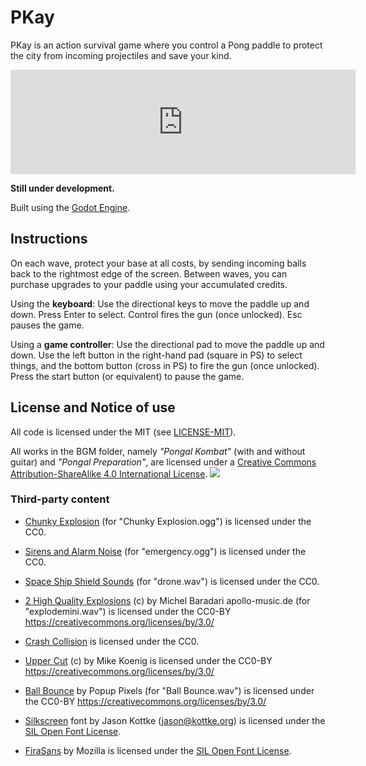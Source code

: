 # PKay

PKay is an action survival game where you control a Pong paddle to protect the city from incoming projectiles and save your kind.

<iframe frameborder="0" src="https://itch.io/embed/336890" width="552" height="167"></iframe>

**Still under development.**

Built using the [Godot Engine](https://godotengine.org).

## Instructions

On each wave, protect your base at all costs, by sending incoming balls back to the rightmost edge of the screen. Between waves, you can purchase upgrades to your paddle using your accumulated credits.

Using the **keyboard**: Use the directional keys to move the paddle up and down. Press Enter to select. Control fires the gun (once unlocked). Esc pauses the game.

Using a **game controller**: Use the directional pad to move the paddle up and down. Use the left button in the right-hand pad (square in PS) to select things, and the bottom button (cross in PS) to fire the gun (once unlocked). Press the start button (or equivalent) to pause the game.


## License and Notice of use

All code is licensed under the MIT (see [LICENSE-MIT](./LICENSE-MIT)).

All works in the BGM folder, namely _"Pongal Kombat"_ (with and without guitar) and _"Pongal Preparation"_, are licensed under a [Creative Commons Attribution-ShareAlike 4.0 International License](https://creativecommons.org/licenses/by-sa/4.0/). ![](https://i.creativecommons.org/l/by-sa/4.0/80x15.png)

### Third-party content

- [Chunky Explosion](https://opengameart.org/content/chunky-explosion) (for "Chunky Explosion.ogg") is licensed under the CC0.

- [Sirens and Alarm Noise](https://opengameart.org/content/sirens-and-alarm-noise) (for "emergency.ogg") is licensed under the CC0.

- [Space Ship Shield Sounds](https://opengameart.org/content/space-ship-shield-sounds) (for "drone.wav") is licensed under the CC0.

- [2 High Quality Explosions](https://opengameart.org/content/2-high-quality-explosions) (c) by Michel Baradari apollo-music.de (for "explodemini.wav") is licensed under the CC0-BY https://creativecommons.org/licenses/by/3.0/

- [Crash Collision](https://opengameart.org/content/crash-collision) is licensed under the CC0.

- [Upper Cut](http://soundbible.com/993-Upper-Cut.htm) (c) by Mike Koenig is licensed under the CC0-BY https://creativecommons.org/licenses/by/3.0/

- [Ball Bounce](http://soundbible.com/1626-Ball-Bounce.html) by Popup Pixels (for "Ball Bounce.wav")  is licensed under the CC0-BY https://creativecommons.org/licenses/by/3.0/ 

- [Silkscreen](http://www.kottke.org/plus/type/silkscreen/index.html) font by Jason Kottke (jason@kottke.org) is licensed under the [SIL Open Font License](https://scripts.sil.org/cms/scripts/page.php?site_id=nrsi&id=OFL).

- [FiraSans](https://www.fontsquirrel.com/fonts/fira-sans) by Mozilla is licensed under the [SIL Open Font License](https://scripts.sil.org/cms/scripts/page.php?site_id=nrsi&id=OFL).

